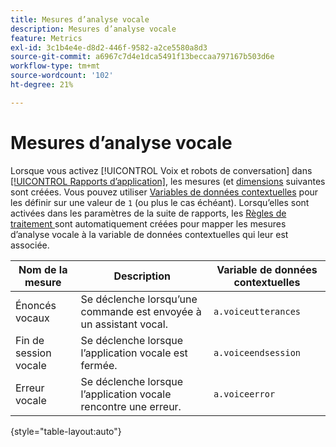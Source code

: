 ```yaml
---
title: Mesures d’analyse vocale
description: Mesures d’analyse vocale
feature: Metrics
exl-id: 3c1b4e4e-d8d2-446f-9582-a2ce5580a8d3
source-git-commit: a6967c7d4e1dca5491f13beccaa797167b503d6e
workflow-type: tm+mt
source-wordcount: '102'
ht-degree: 21%

---
```


# Mesures d’analyse vocale

Lorsque vous activez [!UICONTROL Voix et robots de conversation] dans [[!UICONTROL Rapports d’application]](/help/admin/tools/manage-rs/edit-settings/app-reporting.md), les mesures (et [dimensions](../dimensions/voice-dimensions.md) suivantes sont créées. Vous pouvez utiliser [Variables de données contextuelles](/help/implement/vars/page-vars/contextdata.md) pour les définir sur une valeur de `1` (ou plus le cas échéant). Lorsqu’elles sont activées dans les paramètres de la suite de rapports, les [ Règles de traitement ](/help/admin/tools/manage-rs/edit-settings/general/processing-rules/pr-overview.md) sont automatiquement créées pour mapper les mesures d’analyse vocale à la variable de données contextuelles qui leur est associée.

| Nom de la mesure | Description | Variable de données contextuelles |
| --- | --- | --- |
| Énoncés vocaux | Se déclenche lorsqu’une commande est envoyée à un assistant vocal. | `a.voiceutterances` |
| Fin de session vocale | Se déclenche lorsque l’application vocale est fermée. | `a.voiceendsession` |
| Erreur vocale | Se déclenche lorsque l’application vocale rencontre une erreur. | `a.voiceerror` |

{style="table-layout:auto"}
